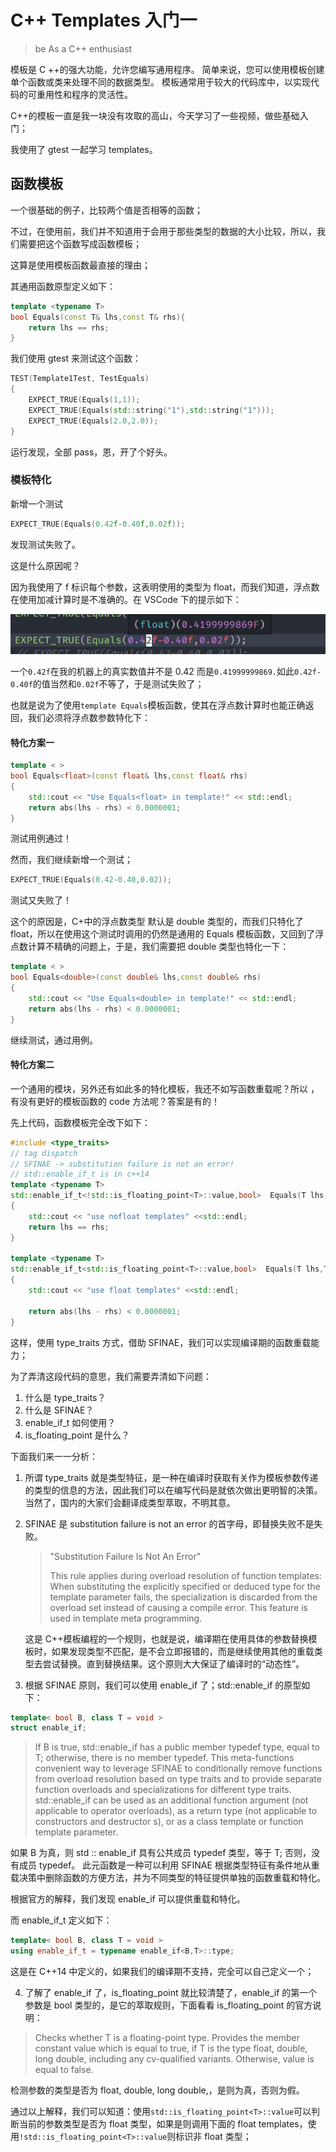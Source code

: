 # C++ Templates 入门一

> be As a C++ enthusiast

模板是 C ++的强大功能，允许您编写通用程序。 简单来说，您可以使用模板创建单个函数或类来处理不同的数据类型。 模板通常用于较大的代码库中，以实现代码的可重用性和程序的灵活性。

C++的模板一直是我一块没有攻取的高山，今天学习了一些视频，做些基础入门；

我使用了 gtest 一起学习 templates。

## 函数模板

一个很基础的例子，比较两个值是否相等的函数；

不过，在使用前，我们并不知道用于会用于那些类型的数据的大小比较，所以，我们需要把这个函数写成函数模板；

这算是使用模板函数最直接的理由；

其通用函数原型定义如下：

```c++
template <typename T>
bool Equals(const T& lhs,const T& rhs){
	return lhs == rhs;
}
```

我们使用 gtest 来测试这个函数：

```c++
TEST(Template1Test, TestEquals)
{
    EXPECT_TRUE(Equals(1,1));
    EXPECT_TRUE(Equals(std::string("1"),std::string("1")));
    EXPECT_TRUE(Equals(2.0,2.0));
}
```

运行发现，全部 pass，恩，开了个好头。

### 模板特化

新增一个测试

```c++
EXPECT_TRUE(Equals(0.42f-0.40f,0.02f));
```

发现测试失败了。

这是什么原因呢？

因为我使用了 f 标识每个参数，这表明使用的类型为 float，而我们知道，浮点数在使用加减计算时是不准确的。在 VSCode 下的提示如下：

![1562423534051](assets/1562423534051.png)

一个`0.42f`在我的机器上的真实数值并不是 0.42 而是`0.41999999869.`如此`0.42f-0.40f`的值当然和`0.02f`不等了，于是测试失败了；

也就是说为了使用`template Equals`模板函数，使其在浮点数计算时也能正确返回，我们必须将浮点数参数特化下：

#### 特化方案一

```c++
template < >
bool Equals<float>(const float& lhs,const float& rhs)
{
    std::cout << "Use Equals<float> in template!" << std::endl;
    return abs(lhs - rhs) < 0.0000001;
}

```

测试用例通过！

然而，我们继续新增一个测试；

```c++
EXPECT_TRUE(Equals(0.42-0.40,0.02));
```

测试又失败了！

这个的原因是，C+中的浮点数类型 默认是 double 类型的，而我们只特化了 float，所以在使用这个测试时调用的仍然是通用的 Equals 模板函数，又回到了浮点数计算不精确的问题上，于是，我们需要把 double 类型也特化一下：

```c++
template < >
bool Equals<double>(const double& lhs,const double& rhs)
{
    std::cout << "Use Equals<double> in template!" << std::endl;
    return abs(lhs - rhs) < 0.0000001;
}
```

继续测试，通过用例。

#### 特化方案二

一个通用的模块，另外还有如此多的特化模板，我还不如写函数重载呢？所以 ，有没有更好的模板函数的 code 方法呢？答案是有的！

先上代码，函数模板完全改下如下：

```c++
#include <type_traits>
// tag dispatch
// SFINAE -> substitution failure is not an error!
// std::enable_if_t is in c++14
template <typename T>
std::enable_if_t<!std::is_floating_point<T>::value,bool>  Equals(T lhs,T rhs)
{
    std::cout << "use nofloat templates" <<std::endl;
    return lhs == rhs;
}

template <typename T>
std::enable_if_t<std::is_floating_point<T>::value,bool>  Equals(T lhs,T rhs)
{
    std::cout << "use float templates" <<std::endl;

    return abs(lhs - rhs) < 0.0000001;
}
```

这样，使用 type_traits 方式，借助 SFINAE，我们可以实现编译期的函数重载能力；

为了弄清这段代码的意思，我们需要弄清如下问题：

1. 什么是 type_traits？
2. 什么是 SFINAE？
3. enable_if_t 如何使用？
4. is_floating_point 是什么？

下面我们来一一分析：

1. 所谓 type_traits 就是类型特征，是一种在编译时获取有关作为模板参数传递的类型的信息的方法，因此我们可以在编写代码是就依次做出更明智的决策。当然了，国内的大家们会翻译成类型萃取，不明其意。

2. SFINAE 是 substitution failure is not an error 的首字母，即替换失败不是失败。

   > "Substitution Failure Is Not An Error"
   >
   > This rule applies during overload resolution of function templates: When substituting the explicitly specified or deduced type for the template parameter fails, the specialization is discarded from the overload set instead of causing a compile error.
   > This feature is used in template meta programming.

   这是 C++模板编程的一个规则，也就是说，编译期在使用具体的参数替换模板时，如果发现类型不匹配，是不会立即报错的，而是继续使用其他的重载类型去尝试替换。直到替换结果。这个原则大大保证了编译时的“动态性”。

3. 根据 SFINAE 原则，我们可以使用 enable_if 了；std::enable_if 的原型如下：

```c++
template< bool B, class T = void >
struct enable_if;
```

> If B is true, std::enable_if has a public member typedef type, equal to T; otherwise, there is no member typedef.
> This meta-functions convenient way to leverage SFINAE to conditionally remove functions from overload resolution based on type traits and to provide separate function overloads and specializations for different type traits. std::enable_if can be used as an additional function argument (not applicable to operator overloads), as a return type (not applicable to constructors and destructor s), or as a class template or function template parameter.

如果 B 为真，则 std :: enable_if 具有公共成员 typedef 类型，等于 T; 否则，没有成员 typedef。 此元函数是一种可以利用 SFINAE 根据类型特征有条件地从重载决策中删除函数的方便方法，并为不同类型的特征提供单独的函数重载和特化。

根据官方的解释，我们发现 enable_if 可以提供重载和特化。

而 enable_if_t 定义如下：

```c++
template< bool B, class T = void >
using enable_if_t = typename enable_if<B,T>::type;
```

这是在 C++14 中定义的，如果我们的编译期不支持，完全可以自己定义一个；

4. 了解了 enable_if 了，is_floating_point 就比较清楚了，enable_if 的第一个参数是 bool 类型的，是它的萃取规则，下面看看 is_floating_point 的官方说明：

> Checks whether T is a floating-point type. Provides the member constant value which is equal to true, if T is the type float, double, long double, including any cv-qualified variants. Otherwise, value is equal to false.

检测参数的类型是否为 float, double, long double,，是则为真，否则为假。

通过以上解释，我们可以知道：使用`std::is_floating_point<T>::value`可以判断当前的参数类型是否为 float 类型，如果是则调用下面的 float templates，使用`!std::is_floating_point<T>::value`则标识非 float 类型；
